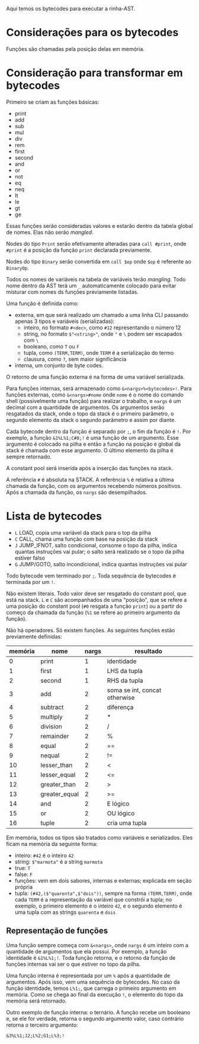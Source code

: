 Aqui temos os bytecodes para executar a rinha-AST.

# Considerações para os bytecodes

Funções são chamadas pela posição delas em memória.

# Consideração para transformar em bytecodes

Primeiro se criam as funções básicas:

- print
- add
- sub
- mul
- div
- rem
- first
- second
- and
- or
- not
- eq
- neq
- lt
- le
- gt
- ge

Essas funções serão consideradas valores e estarão dentro da tabela
global de nomes. Elas não serão _mangled_.

Nodes do tipo `Print` serão efetivamente alteradas para `call #print`,
onde `#print` é a posição da função `print` declarada previamente.

Nodes do tipo `Binary` serão convertida em `call $op` onde `$op` é
referente ao `BinaryOp`.

Todos os nomes de variáveis na tabela de variáveis terão _mangling_.
Todo nome dentro da AST terá um `_` automaticamente colocado para
evitar misturar com nomes ds funções previamente listadas.

Uma função é definida como:

- externa, em que será realizado um chamado a uma linha CLI passando
  apenas 3 tipos e variáveis (serializadas):
  - inteiro, no formato `#<dec>`, como `#12` representando o número 12
  - string, no formato `$"<string>"`, onde `"` e `\` podem ser escapados com `\`
  - booleano, como `T` ou `F`
  - tupla, como `(TERM,TERM)`, onde `TERM` é a serialização do termo
  - clausura, como `?`, sem maior significância
- interna, um conjunto de byte codes.

O retorno de uma função externa é na forma de uma variável serializada.

Para funções internas, será armazenado como `&<nargs>%<bytecodes>!`. Para funções
externas, como `&<nargs>#nome` onde `nome` é o nome do comando shell (possivelmente
uma função) para realizar o trabalho, e `nargs` é um decimal com a quantidade de
argumentos. Os argumentos serão resgatados da stack, onde o topo da stack é o primeiro
parâmetro, o segundo elemento da stack o segundo parâmetro e assim por diante.

Cada bytecode dentro da função é separado por `;`, o fim da função é `!`.
Por exemplo, a função `&1%L%1;C#0;!` é uma função de um argumento. Esse argumento
é colocado na pilha e então a função na posição `0` global da stack é chamada
com esse argumento. O último elemento da pilha é sempre retornado.

A constant pool será inserida após a inserção das funções na stack.

A referência `#` é absoluta na STACK. A referência `%` é relativa a última
chamada da função, com os argumentos recebendo números positivos. Após a chamada
da função, os `nargs` são desempilhados.

# Lista de bytecodes

- `L` LOAD, copia uma variável da stack para o top da pilha
- `C` CALL, chama uma função com base na posição da stack
- `J` JUMP_IFNOT, salto condicional, consome o topo da pilha, indica
  quantas instruções vai pular; o salto será realizado se o
  topo da pilha estiver falso
- `G` JUMP/GOTO, salto incondicional, indica quantas instruções
  vai pular

Todo bytecode vem terminado por `;`. Toda sequência de bytecodes é terminada
por um `!`.

Não existem literais. Todo valor deve ser resgatado do constant pool,
que está na stack. `L` e `C` são acompanhados de uma "posição", que
se refere a uma posição do constant pool (`#0` resgata a função `print`)
ou a partir do começo da chamada da função (`%1` se refere ao primeiro
argumento da função).

Não há operadores. Só existem funções. As seguintes funções estão
previamente definidas:

| memória | nome          | nargs          | resultado                       |
|---------|---------------|----------------|---------------------------------|
| 0       | print         | 1              | identidade                      |
| 1       | first         | 1              | LHS da tupla                    |
| 2       | second        | 1              | RHS da tupla                    |
| 3       | add           | 2              | soma se int, concat otherwise   |
| 4       | subtract      | 2              | diferença                       |
| 5       | multiply      | 2              | *                               |
| 6       | division      | 2              | /                               |
| 7       | remainder     | 2              | %                               |
| 8       | equal         | 2              | ==                              |
| 9       | nequal        | 2              | !=                              |
| 10      | lesser_than   | 2              | <                               |
| 11      | lesser_equal  | 2              | <=                              |
| 12      | greater_than  | 2              | >                               |
| 13      | greater_equal | 2              | >=                              |
| 14      | and           | 2              | E lógico                        |
| 15      | or            | 2              | OU lógico                       |
| 16      | tuple         | 2              | cria uma tupla                  |


Em memória, todos os tipos são tratados como variáveis e serializados.
Eles ficam na memória da seguinte forma:

- inteiro: `#42` é o inteiro `42`
- string: `$"marmota"` é a string `marmota`
- true: `T`
- false: `F`
- funções: vem em dois sabores, internas e externas; explicada em seção própria
- tupla: `(#42,($"quarenta",$"dois"))`, sempre na forma `(TERM,TERM)`,
  onde cada `TERM` é a representação da variável que constrói a tupla; no
  exemplo, o primeiro elemento é o inteiro `42`, e o segundo elemento é
  uma tupla com as strings `quarenta` e `dois`

## Representação de funções

Uma função sempre começa com `&<nargs>`, onde `nargs` é um inteiro com
a quantidade de argumentos que ela possui. Por exemplo, a função identidade
é `&1%L%1;!`. Toda função retorna, e o retorno da função de funções internas
vai ser o que estiver no topo da pilha.

Uma função interna é representada por um `%` após a quantidade de argumentos.
Após isso, vem uma sequência de bytecodes. No caso da função identidade,
temos `L%1;`, que carrega o primeiro argumento em memória. Como se chega ao
final da execução `!`, o elemento do topo da memória será retornado.

Outro exemplo de função interna: o ternário. A função recebe um booleano
e, se ele for verdade, retorna o segundo argumento valor, caso contrário retorna
o terceiro argumento:

```
&3%L%1;J2;L%2;G1;L%3;!
```